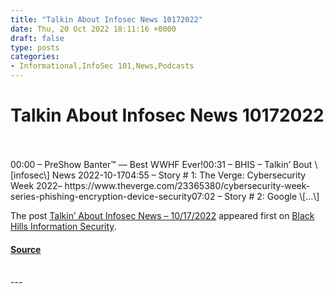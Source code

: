 ```yaml
---
title: "Talkin About Infosec News 10172022"
date: Thu, 20 Oct 2022 18:11:16 +0000
draft: false
type: posts
categories: 
- Informational,InfoSec 101,News,Podcasts
---
```

# Talkin About Infosec News 10172022

<br/>

<br/>
00:00 – PreShow Banter™ — Best WWHF Ever!00:31 – BHIS – Talkin’ Bout \[infosec\] News 2022-10-1704:55 – Story # 1: The Verge: Cybersecurity Week 2022– https://www.theverge.com/23365380/cybersecurity-week-series-phishing-encryption-device-security07:02 – Story # 2: Google \[…\]

The post [Talkin’ About Infosec News – 10/17/2022](https://www.blackhillsinfosec.com/talkin-about-infosec-news-10-17-2022-2/) appeared first on [Black Hills Information Security](https://www.blackhillsinfosec.com).

#### [Source](https://www.blackhillsinfosec.com/talkin-about-infosec-news-10-17-2022-2/)

<br/>
---
